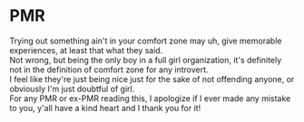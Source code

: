 # PMR

Trying out something ain't in your comfort zone may uh, give memorable experiences, at least that what they said.<br>
Not wrong, but being the only boy in a full girl organization, it's definitely not in the definition of comfort zone for any introvert.<br>
I feel like they're just being nice just for the sake of not offending anyone, or obviously I'm just doubtful of girl.<br>
For any PMR or ex-PMR reading this, I apologize if I ever made any mistake to you, y'all have a kind heart and I thank you for it!
